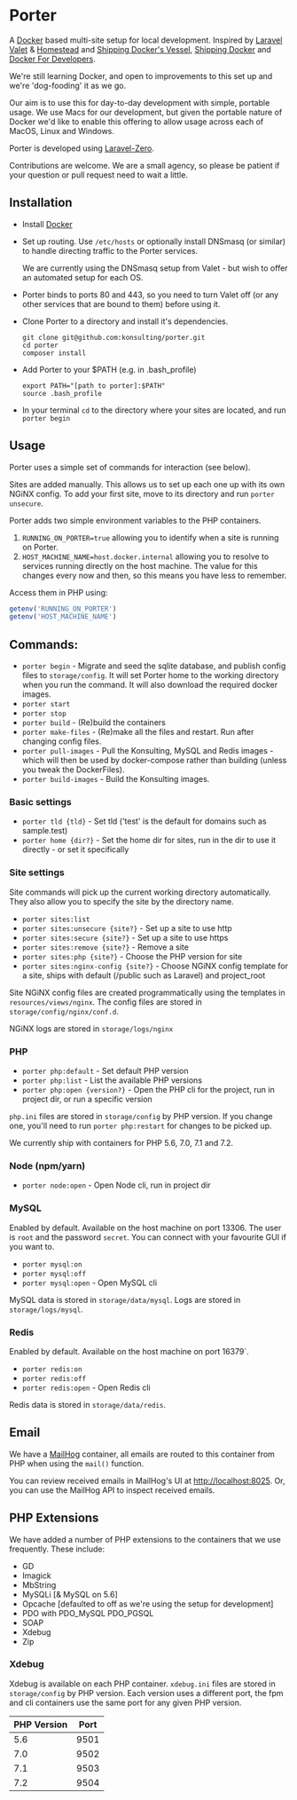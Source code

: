 # Porter

A [Docker](https://www.docker.com) based multi-site setup for local development. Inspired by [Laravel Valet](https://github.com/laravel/valet) & [Homestead](https://github.com/laravel/homestead) and [Shipping Docker's Vessel](https://github.com/shipping-docker/vessel), [Shipping Docker](https://serversforhackers.com/shipping-docker) and [Docker For Developers](https://bitpress.io/docker-for-php-developers/).

We're still learning Docker, and open to improvements to this set up and we're 'dog-fooding' it as we go. 

Our aim is to use this for day-to-day development with simple, portable usage. We use Macs for our development, but given the portable nature of Docker we'd like to enable this offering to allow usage across each of MacOS, Linux and Windows.

Porter is developed using [Laravel-Zero](https://laravel-zero.com/).

Contributions are welcome.  We are a small agency, so please be patient if your question or pull request need to wait a little.

## Installation

 - Install [Docker](https://www.docker.com/community-edition)
 - Set up routing. Use `/etc/hosts` or optionally install DNSmasq (or similar) to handle directing traffic to the Porter services.
   
   We are currently using the DNSmasq setup from Valet - but wish to offer an automated setup for each OS.
   
 - Porter binds to ports 80 and 443, so you need to turn Valet off (or any other services that are bound to them) before using it.
 - Clone Porter to a directory and install it's dependencies.
 
    ```
    git clone git@github.com:konsulting/porter.git
    cd porter
    composer install
    ```
 
 - Add Porter to your $PATH (e.g. in .bash_profile)
 
    ```
    export PATH="[path to porter]:$PATH" 
    source .bash_profile
    ```
 
 - In your terminal `cd` to the directory where your sites are located, and run `porter begin`
 
## Usage

Porter uses a simple set of commands for interaction (see below).

Sites are added manually. This allows us to set up each one up with its own NGiNX config. To add your first site, move to its directory and run `porter unsecure`.

Porter adds two simple environment variables to the PHP containers. 

1. `RUNNING_ON_PORTER=true` allowing you to identify when a site is running on Porter. 
2. `HOST_MACHINE_NAME=host.docker.internal` allowing you to resolve to services running directly on the host machine. The value for this changes every now and then, so this means you have less to remember.

Access them in PHP using:
```php
getenv('RUNNING_ON_PORTER')
getenv('HOST_MACHINE_NAME')
```

## Commands:

 - `porter begin` - Migrate and seed the sqlite database, and publish config files to `storage/config`. It will set Porter home to the working directory when you run the command.  It will also download the required docker images.
 - `porter start`
 - `porter stop`
 - `porter build` - (Re)build the containers
 - `porter make-files` - (Re)make all the files and restart. Run after changing config files.
 - `porter pull-images` - Pull the Konsulting, MySQL and Redis images - which will then be used by docker-compose rather than building (unless you tweak the DockerFiles).
 - `porter build-images` - Build the Konsulting images.
 
### Basic settings

 - `porter tld {tld}` - Set tld ('test' is the default for domains such as sample.test)
 - `porter home {dir?}` - Set the home dir for sites, run in the dir to use it directly - or set it specifically
 
### Site settings

Site commands will pick up the current working directory automatically.  They also allow you to specify the site by the directory name.

 - `porter sites:list` 
 - `porter sites:unsecure {site?}` - Set up a site to use http
 - `porter sites:secure {site?}` - Set up a site to use https
 - `porter sites:remove {site?}` - Remove a site 
 - `porter sites:php {site?}` - Choose the PHP version for site
 - `porter sites:nginx-config {site?}` - Choose NGiNX config template for a site, ships with default (/public such as Laravel) and project_root

Site NGiNX config files are created programmatically using the templates in `resources/views/nginx`. The config files are stored in `storage/config/nginx/conf.d`.

NGiNX logs are stored in `storage/logs/nginx`

### PHP

 - `porter php:default` - Set default PHP version
 - `porter php:list` - List the available PHP versions
 - `porter php:open {version?}` - Open the PHP cli for the project, run in project dir, or run a specific version

`php.ini` files are stored in `storage/config` by PHP version. If you change one, you'll need to run `porter php:restart` for changes to be picked up. 

We currently ship with containers for PHP 5.6, 7.0, 7.1 and 7.2.

### Node (npm/yarn)
 - `porter node:open` - Open Node cli, run in project dir

### MySQL
Enabled by default. Available on the host machine on port 13306. The user is `root` and the password `secret`. You can connect with your favourite GUI if you want to.

 - `porter mysql:on`
 - `porter mysql:off`
 - `porter mysql:open` - Open MySQL cli

MySQL data is stored in `storage/data/mysql`.
Logs are stored in `storage/logs/mysql`.

### Redis

Enabled by default. Available on the host machine on port 16379`.

 - `porter redis:on`
 - `porter redis:off`
 - `porter redis:open` - Open Redis cli

Redis data is stored in `storage/data/redis`.

## Email

We have a [MailHog](https://github.com/mailhog/MailHog) container, all emails are routed to this container from PHP when using the `mail()` function. 

You can review received emails in MailHog's UI at [http://localhost:8025](http://localhost:8025/). Or, you can use the MailHog API to inspect received emails.

## PHP Extensions

We have added a number of PHP extensions to the containers that we use frequently. These include:

- GD
 - Imagick
 - MbString
 - MySQLi [& MySQL on 5.6]
 - Opcache [defaulted to off as we're using the setup for development]
 - PDO with PDO_MySQL PDO_PGSQL 
 - SOAP
 - Xdebug
 - Zip

### Xdebug

Xdebug is available on each PHP container. `xdebug.ini` files are stored in `storage/config` by PHP version. Each version uses a different port, the fpm and cli containers use the same port for any given PHP version.

|PHP Version|Port|
|---|---|
|5.6|9501|
|7.0|9502|
|7.1|9503|
|7.2|9504|
